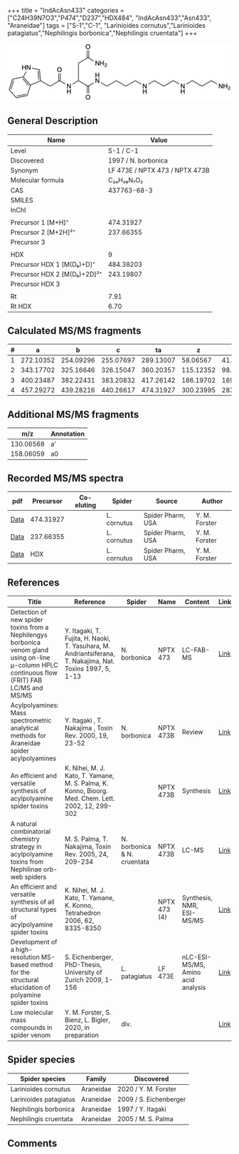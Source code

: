 +++
title = "IndAcAsn433"
categories = ["C24H39N7O3","P474","D237","HDX484",
"IndAcAsn433","Asn433",
"Araneidae"]
tags = ["S-1","C-1",
"Larinioides cornutus","Larinioides patagiatus","Nephilingis borbonica","Nephilingis cruentata"]
+++

![](/img/IndAcAsn433.png)

## General Description

| Name                        | Value                                                                          |
|-----------------------------|--------------------------------------------------------------------------------|
| Level                       | S-1 / C-1
| Discovered                  | 1997 / N. borbonica                                                            |
| Synonym                     | LF 473E / NPTX 473 / NPTX 473B                                                 |
| Molecular formula           | C₂₄H₃₉N₇O₃                                                                     |
| CAS    | 437763-68-3                                                                    |
| SMILES |   |
| InChI  |   |
|        |                                                                                |
| Precursor 1 [M+H]⁺          | 474.31927                                                                      |
| Precursor 2 [M+2H]²⁺        | 237.66355                                                                      |
| Precursor 3                 |                                                                                |
|                             |                                                                                |
| HDX                         | 9                                                                              |
| Precursor HDX 1 [M(D₉)+D]⁺   | 484.38203                                                                      |
| Precursor HDX 2 [M(D₉)+2D]²⁺ | 243.19807                                                                      |
| Precursor HDX 3             |                                                                                |
|                             |                                                                                |
| Rt                          | 7.91                                                                               |
| Rt HDX                      | 6.70                                                                               |

## Calculated MS/MS fragments

| # | a         | b         | c         | ta        | z         | y         | tz        |
|---|-----------|-----------|-----------|-----------|-----------|-----------|-----------|
| 1 | 272.10352 | 254.09296 | 255.07697 | 289.13007 | 58.06567  | 41.03912  | 75.09222  |
| 2 | 343.17702 | 325.16646 | 326.15047 | 360.20357 | 115.12352 | 98.09697  | 132.15007 |
| 3 | 400.23487 | 382.22431 | 383.20832 | 417.26142 | 186.19702 | 169.17047 | 203.22357 |
| 4 | 457.29272 | 439.28216 | 440.26617 | 474.31927 | 300.23995 | 283.21340 | 317.26650 |

## Additional MS/MS fragments

| m/z       | Annotation |
|-----------|------------|
| 130.06568 | a'         |
| 158.06059 | a0         |

## Recorded MS/MS spectra

| pdf | Precursor | Co-eluting | Spider | Source | Author |
|-----|-----------|------------|--------|--------|--------|
| [Data](/pdf/L-cornutus/474_IndAcAsn433_Lc.pdf) | 474.31927 |           | L. cornutus | Spider Pharm, USA | Y. M. Forster |
| [Data](/pdf/L-cornutus/474_IndAcAsn433_Lc_2.pdf) | 237.66355 |           | L. cornutus | Spider Pharm, USA | Y. M. Forster |
| [Data](/pdf/L-cornutus/474_IndAcAsn433_Lc_HDX.pdf) | HDX |           | L. cornutus | Spider Pharm, USA | Y. M. Forster |

## References

| Title                                                                                                                                          | Reference                                                                                                 | Spider                      | Name         | Content                            | Link                                                                                                              |
|------------------------------------------------------------------------------------------------------------------------------------------------|-----------------------------------------------------------------------------------------------------------|-----------------------------|--------------|------------------------------------|-------------------------------------------------------------------------------------------------------------------|
| Detection of new spider toxins from a Nephilengys borbonica venom gland using on-line µ-column HPLC continuous flow (FRIT) FAB LC/MS and MS/MS | Y. Itagaki, T. Fujita, H. Naoki, T. Yasuhara, M. Andriantsiferana, T. Nakajima, Nat. Toxins 1997, 5, 1-13 | N. borbonica                | NPTX 473     | LC-FAB-MS                          | [Link](https://onlinelibrary.wiley.com/doi/abs/10.1002/%28SICI%29%281997%295%3A1%3C1%3A%3AAID-NT1%3E3.0.CO%3B2-8) |
| Acylpolyamines: Mass spectrometric analytical methods for Araneidae spider acylpolyamines                                                      | Y. Itagaki , T. Nakajima , Toxin Rev. 2000, 19, 23-52                                                     | N. borbonica                | NPTX 473B    | Review                             | [Link](https://www.tandfonline.com/doi/abs/10.1081/TXR-100100314)                                                 |
| An efficient and versatile synthesis of acylpolyamine spider toxins                                                                            | K. Nihei, M. J. Kato, T. Yamane, M. S. Palma, K. Konno, Bioorg. Med. Chem. Lett. 2002, 12, 299-302        |                             | NPTX 473B    | Synthesis                          | [Link](https://www.sciencedirect.com/science/article/pii/S0960894X01007338)                                       |
| A natural combinatorial chemistry strategy in acylpolyamine toxins from Nephilinae orb-web spiders                                             | M. S. Palma, T. Nakajima, Toxin Rev. 2005, 24, 209-234                                                    | N. borbonica & N. cruentata | NPTX 473B    | LC-MS                              | [Link](https://www.tandfonline.com/doi/abs/10.1081/TXR-200057857)                                                 |
| An efficient and versatile synthesis of all structural types of acylpolyamine spider toxins                                                    | K. Nihei, M. J. Kato, T. Yamane, K. Konno, Tetrahedron 2006, 62, 8335-8350                                |                             | NPTX 473 (4) | Synthesis, NMR, ESI-MS/MS          | [Link](https://www.sciencedirect.com/science/article/pii/S0040402006009811)                                       |
| Development of a high-resolution MS-based method for the structural elucidation of polyamine spider toxins                                     | S. Eichenberger, PhD-Thesis, University of Zurich 2009, 1-156                                             | L. patagiatus               | LF 473E      | nLC-ESI-MS/MS, Amino acid analysis | [Link](https://www.zora.uzh.ch/id/eprint/12787/1/Eichenberger.pdf)                                                |
| Low molecular mass compounds in spider venom      | Y. M. Forster, S. Bienz, L. Bigler, 2020, in preparation          | div.       |   |   | [Link](unknown) |

## Spider species

| Spider species         | Family    | Discovered             |
|------------------------|-----------|------------------------|
| Larinioides cornutus | Araneidae | 2020 / Y. M. Forster |
| Larinioides patagiatus | Araneidae | 2009 / S. Eichenberger |
| Nephilingis borbonica  | Araneidae | 1997 / Y. Itagaki      |
| Nephilingis cruentata  | Araneidae | 2005 / M. S. Palma     |

## Comments